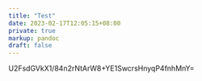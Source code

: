 ```yaml
---
title: "Test"
date: 2023-02-17T12:05:15+08:00
private: true
markup: pandoc
draft: false
---
```

U2FsdGVkX1/84n2rNtArW8+YE1SwcrsHnyqP4fnhMnY=